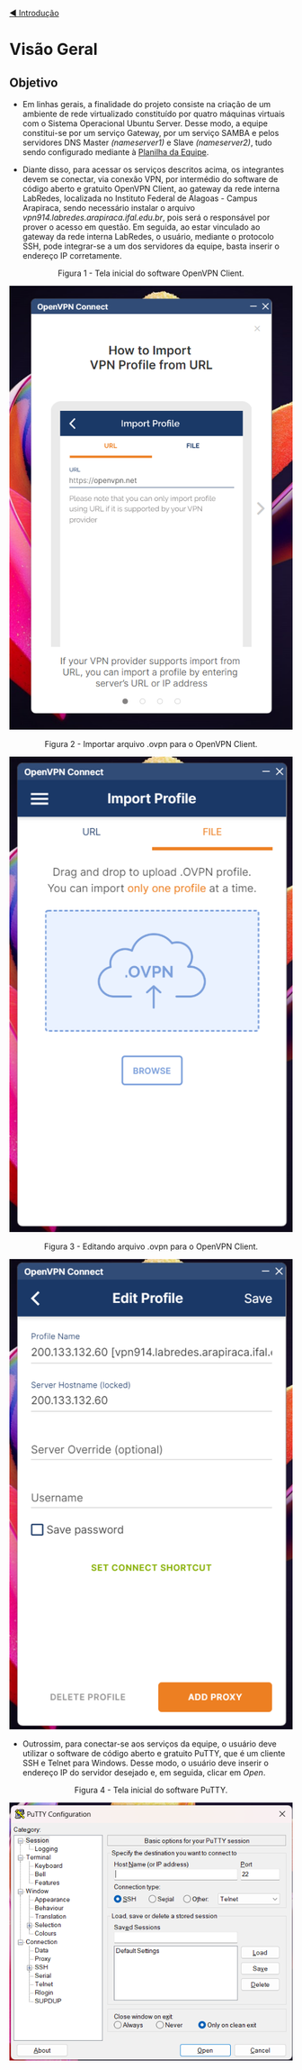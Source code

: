 [◀️ Introdução](https://github.com/pedrohenriquee8/projetofinal-grupo6-914)

# Visão Geral

## Objetivo

- Em linhas gerais, a finalidade do projeto consiste na criação de um ambiente de rede virtualizado constituído por quatro máquinas virtuais com o Sistema Operacional Ubuntu Server. Desse modo, a equipe constitui-se por um serviço Gateway, por um serviço SAMBA e pelos servidores DNS Master _(nameserver1)_ e Slave _(nameserver2)_, tudo sendo configurado mediante à [Planilha da Equipe](https://github.com/pedrohenriquee8/projetofinal-grupo6-914/blob/main/projeto-4b-sred/planilha/README.md).

- Diante disso, para acessar os serviços descritos acima, os integrantes devem se conectar, via conexão VPN, por intermédio do software de código aberto e gratuito OpenVPN Client, ao gateway da rede interna LabRedes, localizada no Instituto Federal de Alagoas - Campus Arapiraca, sendo necessário instalar o arquivo _vpn914.labredes.arapiraca.ifal.edu.br_, pois será o responsável por prover o acesso em questão. Em seguida, ao estar vinculado ao gateway da rede interna LabRedes, o usuário, mediante o protocolo SSH, pode integrar-se a um dos servidores da equipe, basta inserir o endereço IP corretamente.

<div align="center">
<p>Figura 1 - Tela inicial do software OpenVPN Client.</p>
<img src="./images/geral/01 - Instalação OpenVPN.png" />
</div>

<div align="center">
<p>Figura 2 - Importar arquivo .ovpn para o OpenVPN Client. </p>
<img src="./images/geral/01.1 - Importar arquivo.png" />
</div>

<div align="center">
<p>Figura 3 - Editando arquivo .ovpn para o OpenVPN Client. </p>
<img src="./images/geral/02 - Editando arquivo.png" />
</div>

- Outrossim, para conectar-se aos serviços da equipe, o usuário deve utilizar o software de código aberto e gratuito PuTTY, que é um cliente SSH e Telnet para Windows. Desse modo, o usuário deve inserir o endereço IP do servidor desejado e, em seguida, clicar em _Open_.

<div align="center">
<p>Figura 4 - Tela inicial do software PuTTY.</p>
<img src="./images/geral/03 - Tela inicial PuTTY.png" />
</div>
